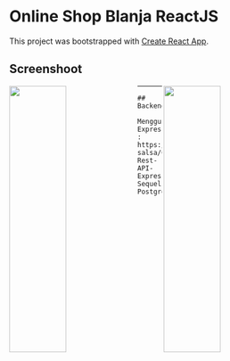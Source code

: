 # Online Shop Blanja ReactJS 

This project was bootstrapped with [Create React App](https://github.com/facebook/create-react-app).

## Screenshoot

<img src="https://res.cloudinary.com/dvehyvk3d/image/upload/v1631118488/samples/blanja/signup_lf9lj6.png" align="left" height="35%" width="45%" >
<img src="https://res.cloudinary.com/dvehyvk3d/image/upload/v1631118491/samples/blanja/home_rxvcgy.png" align="right" height="35%" width="45%" >

---

```
## Backend
  Menggunakan ExpressJS : https://github.com/firyal-salsa/CRUD-Rest-API-ExpressJS-Sequelize-PostgreSQL
